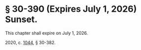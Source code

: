# § 30-390 (Expires July 1, 2026) Sunset.

<p>This chapter shall expire on July 1, 2026.</p><p>2020, c. <a href='http://lis.virginia.gov/cgi-bin/legp604.exe?201+ful+CHAP1044'>1044</a>, § 30-382.</p>